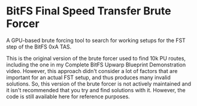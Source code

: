 # BitFS Final Speed Transfer Brute Forcer
A GPU-based brute forcing tool to search for working setups for the FST step of the BitFS 0xA TAS. 

This is the original version of the brute forcer used to find 10k PU routes, including the one in my Complete BitFS Upwarp Blueprint Demonstration video. However, this approach didn't consider a lot of factors that are important for an actual FST setup, and thus produces many invalid solutions. So, this version of the brute forcer is not actively maintained and it isn't recommended that you try and find solutions with it. However, the code is still available here for reference purposes.
